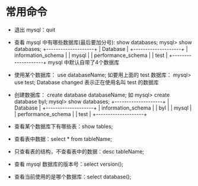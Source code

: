 # 常用命令

- 退出 mysql：quit

- 查看 mysql 中有哪些数据库(最后要加分号): show databases;
mysql> show databases;
+--------------------+
| Database           |
+--------------------+
| information_schema |
| mysql              |
| performance_schema |
| test               |
+--------------------+
mysql 中默认自带了4个数据库

- 使用某个数据库： use databaseName;
如要用上面的 test 数据库：
mysql> use test;
Database changed
表示正在使用名叫 test 的数据库

- 创建数据库： create database databaseName;
如 mysql> create database byl;
mysql> show databases;
+--------------------+
| Database           |
+--------------------+
| information_schema |
| byl                |
| mysql              |
| performance_schema |
| test               |
+--------------------+

- 查看某个数据库下有哪些表：show tables;

- 查看表中数据：select * from tableName;

- 只查看表的结构，不查看表中的数据：desc tableName;

- 查看 mysql 数据库的版本号：select version();

- 查看当前使用的是哪个数据库：select database();
